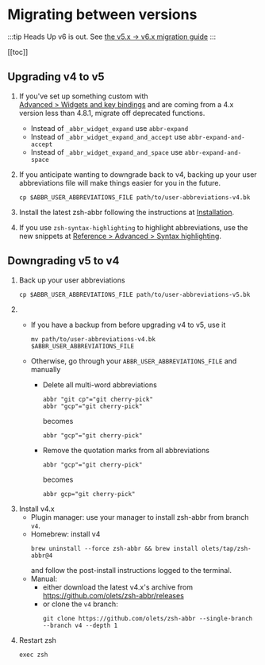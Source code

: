 # Migrating between versions

:::tip Heads Up
v6 is out. See [the v5.x -> v6.x migration guide](https://zsh-abbr.olets.dev/migrating-between-versions.html#upgrading-from-v5-to-v6)
:::

[[toc]]

## Upgrading v4 to v5

1. If you've set up something custom with [Advanced&nbsp;>&nbsp;Widgets&nbsp;and&nbsp;key&nbsp;bindings](/advanced.html#widgets-and-key-bindings) and are coming from a 4.x version less than 4.8.1, migrate off deprecated functions.
    - Instead of `_abbr_widget_expand` use `abbr-expand`
    - Instead of `_abbr_widget_expand_and_accept` use `abbr-expand-and-accept`
    - Instead of `_abbr_widget_expand_and_space` use `abbr-expand-and-space`

1. If you anticipate wanting to downgrade back to v4, backing up your user abbreviations file will make things easier for you in the future.

    ```shell:no-line-numbers
    cp $ABBR_USER_ABBREVIATIONS_FILE path/to/user-abbreviations-v4.bk
    ```

1. Install the latest zsh-abbr following the instructions at [Installation](/installation.html).

1. If you use `zsh-syntax-highlighting` to highlight abbreviations, use the new snippets at [Reference&nbsp;>&nbsp;Advanced&nbsp;>&nbsp;Syntax highlighting](/advanced.html#syntax-highlighting).

## Downgrading v5 to v4

1. Back up your user abbreviations
    ```shell:no-line-numbers
    cp $ABBR_USER_ABBREVIATIONS_FILE path/to/user-abbreviations-v5.bk
    ```
1. &nbsp;
    - If you have a backup from before upgrading v4 to v5, use it
      ```shell:no-line-numbers
      mv path/to/user-abbreviations-v4.bk $ABBR_USER_ABBREVIATIONS_FILE
      ```
    - Otherwise, go through your `ABBR_USER_ABBREVIATIONS_FILE` and manually

      - Delete all multi-word abbreviations
          ```shell:no-line-numbers
          abbr "git cp"="git cherry-pick"
          abbr "gcp"="git cherry-pick"
          ```
          becomes
          ```shell:no-line-numbers
          abbr "gcp"="git cherry-pick"
          ```
      - Remove the quotation marks from all abbreviations
          ```shell:no-line-numbers
          abbr "gcp"="git cherry-pick"
          ```
          becomes
          ```shell:no-line-numbers
          abbr gcp="git cherry-pick"
          ```
1. Install v4.x
    - Plugin manager: use your manager to install zsh-abbr from branch `v4`.
    - Homebrew:
        install v4
        ```shell:no-line-numbers
        brew uninstall --force zsh-abbr && brew install olets/tap/zsh-abbr@4
        ```
        and follow the post-install instructions logged to the terminal.
    - Manual:
      - either download the latest v4.x's archive from <https://github.com/olets/zsh-abbr/releases>
      - or clone the `v4` branch:
          ```shell:no-line-numbers
          git clone https://github.com/olets/zsh-abbr --single-branch --branch v4 --depth 1
          ```
1. Restart zsh 
    ```shell:no-line-numbers
    exec zsh
    ```
